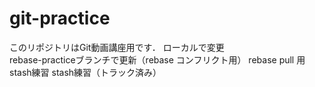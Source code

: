 # git-practice
このリポジトリはGit動画講座用です． 
ローカルで変更  
rebase-practiceブランチで更新（rebase コンフリクト用）
rebase pull 用
stash練習
stash練習（トラック済み）
